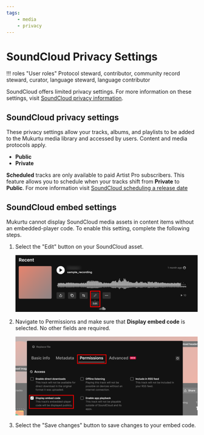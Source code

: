 ```yaml
---
tags:
    - media
    - privacy
---
```

# SoundCloud Privacy Settings

!!! roles "User roles"
    Protocol steward, contributor, community record steward, curator, language steward, language contributor 

SoundCloud offers limited privacy settings. For more information on these settings, visit [SoundCloud privacy information](https://help.soundcloud.com/hc/en-us/articles/115003562388-Changing-your-track-s-privacy-setting).

## SoundCloud privacy settings

These privacy settings allow your tracks, albums, and playlists to be added to the Mukurtu media library and accessed by users. Content and media protocols apply. 

- **Public**
- **Private** 

**Scheduled** tracks are only available to paid Artist Pro subscribers. This feature allows you to schedule when your tracks shift from **Private** to **Public**. For more information visit [SoundCloud scheduling a release date](https://help.soundcloud.com/hc/en-us/articles/360055603414-Scheduling-a-release-date)

## SoundCloud embed settings

Mukurtu cannot display SoundCloud media assets in content items without an embedded-player code. 
To enable this setting, complete the following steps. 

1. Select the "Edit" button on your SoundCloud asset.

    ![Screenshot of the menu for a SoundCloud track with the Edit button highlighted.](../_embeds/SoundCloudpermission1.png)

2. Navigate to Permissions and make sure that **Display embed code** is selected. No other fields are required. 

    ![Screenshot of the pop-up permissions menu for a SoundCloud track highlighting the location of the Permissions tab and the Display embed code checkbox.](../_embeds/SoundCloudpermission2.png)

3. Select the "Save changes" button to save changes to your embed code.